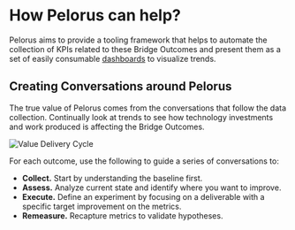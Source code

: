 # How Pelorus can help?

Pelorus aims to provide a tooling framework that helps to automate the collection of KPIs related to these Bridge Outcomes and present them as a set of easily consumable [dashboards](Dashboards.md) to visualize trends.

## Creating Conversations around Pelorus

The true value of Pelorus comes from the conversations that follow the data collection.  Continually look at trends to see how technology investments and work produced is affecting the Bridge Outcomes.

![Value Delivery Cycle](img/deliver-value-cycle.png)

For each outcome, use the following to guide a series of conversations to:

* **Collect.** Start by understanding the baseline first.
* **Assess.** Analyze current state and identify where you want to improve.
* **Execute.** Define an experiment by focusing on a deliverable with a specific target improvement on the metrics.
* **Remeasure.** Recapture metrics to validate hypotheses.

